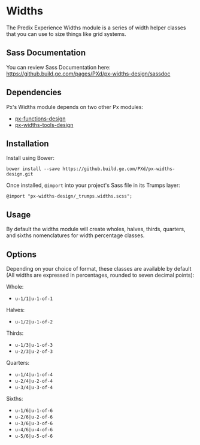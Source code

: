 # Widths

The Predix Experience Widths module is a series of width helper classes that you can use to size things like grid systems.

## Sass Documentation

You can review Sass Documentation here: https://github.build.ge.com/pages/PXd/px-widths-design/sassdoc

## Dependencies

Px's Widths module depends on two other Px modules:

* [px-functions-design](https://github.build.ge.com/PXd/px-functions-design)
* [px-widths-tools-design](https://github.build.ge.com/PXd/px-widths-tools-design)

## Installation

Install using Bower:

    bower install --save https://github.build.ge.com/PXd/px-widths-design.git

Once installed, `@import` into your project's Sass file in its Trumps layer:

    @import "px-widths-design/_trumps.widths.scss";

## Usage

By default the widths module will create wholes, halves, thirds, quarters, and sixths nomenclatures for width percentage classes.

## Options

Depending on your choice of format, these classes are available by default (All widths are expressed in percentages, rounded to seven decimal points):

Whole:

* `u-1/1|u-1-of-1`

Halves:

* `u-1/2|u-1-of-2`

Thirds:

* `u-1/3|u-1-of-3`
* `u-2/3|u-2-of-3`

Quarters:

* `u-1/4|u-1-of-4`
* `u-2/4|u-2-of-4`
* `u-3/4|u-3-of-4`

Sixths:

* `u-1/6|u-1-of-6`
* `u-2/6|u-2-of-6`
* `u-3/6|u-3-of-6`
* `u-4/6|u-4-of-6`
* `u-5/6|u-5-of-6`
